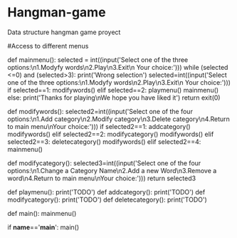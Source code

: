 # Hangman-game
Data structure hangman game proyect

#Access to different menus

def mainmenu():
    selected = int((input('Select one of the three options:\n1.Modyfy words\n2.Play\n3.Exit\n Your choice:')))
    while (selected <=0) and (selected>3):
        print('Wrong selection')
        selected=int((input('Select one of the three options:\n1.Modyfy words\n2.Play\n3.Exit\n Your choice:')))    
    if selected==1:
       modifywords()
    elif selected==2:
        playmenu()
        mainmenu()
    else:
        print('Thanks for playing\nWe hope you have liked it')
        return exit(0)
        
def modifywords():
    selected2=int((input('Select one of the four options:\n1.Add category\n2.Modify category\n3.Delete category\n4.Return to main menu\nYour choice:')))
    if selected2==1:
        addcategory()
        modifywords()
    elif selected2==2:
        modifycategory()
        modifywords()
    elif selected2==3:
        deletecategory()
        modifywords()
    elif selected2==4:
        mainmenu()


def modifycategory():
    selected3=int((input('Select one of the four options:\n1.Change a Category Name\n2.Add a new Word\n3.Remove a word\n4.Return to main menu\nYour choice:')))
    return selected3

def playmenu():
    print('TODO')
def addcategory():
    print('TODO')
def modifycategory():
    print('TODO')
def deletecategory():
    print('TODO')
    
def main():
    mainmenu()
        
if __name__=='__main__':
    main()
